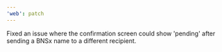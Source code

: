 ```yaml
---
'web': patch
---
```


Fixed an issue where the confirmation screen could show 'pending' after sending a BNSx name to a different recipient.
